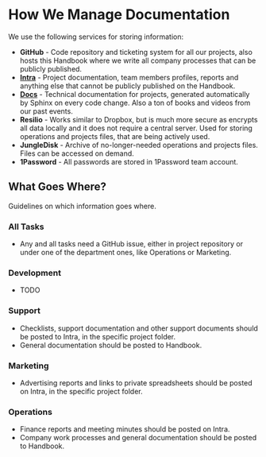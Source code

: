 # How We Manage Documentation

We use the following services for storing information:

- **GitHub** - Code repository and ticketing system for all our projects, also hosts this Handbook where we write all company processes that can be publicly published.
- **[Intra](https://intra.niteoweb.com)** - Project documentation, team members profiles, reports and anything else that cannot be publicly published on the Handbook.
- **[Docs](http://docs.niteoweb.com)** - Technical documentation for projects, generated automatically by Sphinx on every code change. Also a ton of books and videos from our past events.
- **Resilio** - Works similar to Dropbox, but is much more secure as encrypts all data locally and it does not require a central server. Used for storing operations and projects files, that are being actively used.
- **JungleDisk** - Archive of no-longer-needed operations and projects files. Files can be accessed on demand.
- **1Password** - All passwords are stored in 1Password team account.

## What Goes Where?

Guidelines on which information goes where.

### All Tasks

- Any and all tasks need a GitHub issue, either in project repository or under one of the department ones, like Operations or Marketing.

### Development

- TODO

### Support

- Checklists, support documentation and other support documents should be posted to Intra, in the specific project folder.
- General documentation should be posted to Handbook.

### Marketing

- Advertising reports and links to private spreadsheets should be posted on Intra, in the specific project folder.

### Operations

- Finance reports and meeting minutes should be posted on Intra.
- Company work processes and general documentation should be posted to Handbook.
